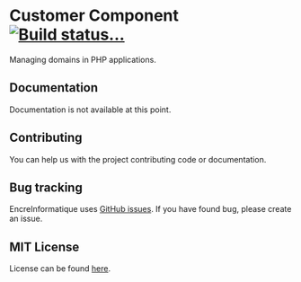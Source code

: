 Customer Component [![Build status...](https://secure.travis-ci.org/encreinformatique/domain-component.png?branch=master)](http://travis-ci.org/encreinformatique/domain-component)
================

Managing domains in PHP applications.

Documentation
-------------

Documentation is not available at this point.

Contributing
------------

You can help us with the project contributing code or documentation.

Bug tracking
------------

EncreInformatique uses [GitHub issues](https://github.com/encreinformatique/domain/issues).
If you have found bug, please create an issue.

MIT License
-----------

License can be found [here](https://github.com/encreinformatique/domain/blob/master/LICENSE).
